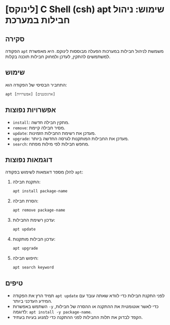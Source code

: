 # [לינוקס] C Shell (csh) apt שימוש: ניהול חבילות במערכת

## סקירה
הפקודה `apt` משמשת לניהול חבילות במערכות הפעלה מבוססות לינוקס. היא מאפשרת למשתמשים להתקין, לעדכן ולמחוק חבילות תוכנה בקלות.

## שימוש
התחביר הבסיסי של הפקודה הוא:
```
apt [אפשרויות] [ארגומנטים]
```

## אפשרויות נפוצות
- `install`: מתקין חבילה חדשה.
- `remove`: מסיר חבילה קיימת.
- `update`: מעדכן את רשימת החבילות הזמינות.
- `upgrade`: מעדכן את החבילות המותקנות לגרסה החדשה ביותר.
- `search`: מחפש חבילות לפי מילות מפתח.

## דוגמאות נפוצות
להלן מספר דוגמאות לשימוש בפקודה `apt`:

1. התקנת חבילה:
   ```bash
   apt install package-name
   ```

2. הסרת חבילה:
   ```bash
   apt remove package-name
   ```

3. עדכון רשימת החבילות:
   ```bash
   apt update
   ```

4. עדכון חבילות מותקנות:
   ```bash
   apt upgrade
   ```

5. חיפוש חבילה:
   ```bash
   apt search keyword
   ```

## טיפים
- תמיד הרץ את הפקודה `apt update` לפני התקנת חבילות כדי לוודא שאתה עובד עם המידע העדכני ביותר.
- השתמש באפשרות `-y` כדי לאשר אוטומטית את ההתקנה או ההסרה של חבילות, לדוגמה: `apt install -y package-name`.
- הקפד לבדוק את תלות החבילות לפני ההתקנה כדי למנוע בעיות בעתיד.